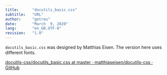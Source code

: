 ```yaml
---
title:      "docutils_basic.css"
subtitle:   "URL"
author:     "getreu"
date:       "March  9, 2020"
lang:       "en_GB.UTF-8"
revision:   "1.0"
---
```


`docutils_basic.css` was designed by Matthias Eisen. The version here uses different fonts.

[docutils-css/docutils_basic.css at master · matthiaseisen/docutils-css · GitHub](https://github.com/matthiaseisen/docutils-css/blob/master/docutils_basic.css)
